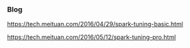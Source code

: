 ### Blog

<https://tech.meituan.com/2016/04/29/spark-tuning-basic.html>  

<https://tech.meituan.com/2016/05/12/spark-tuning-pro.html>
